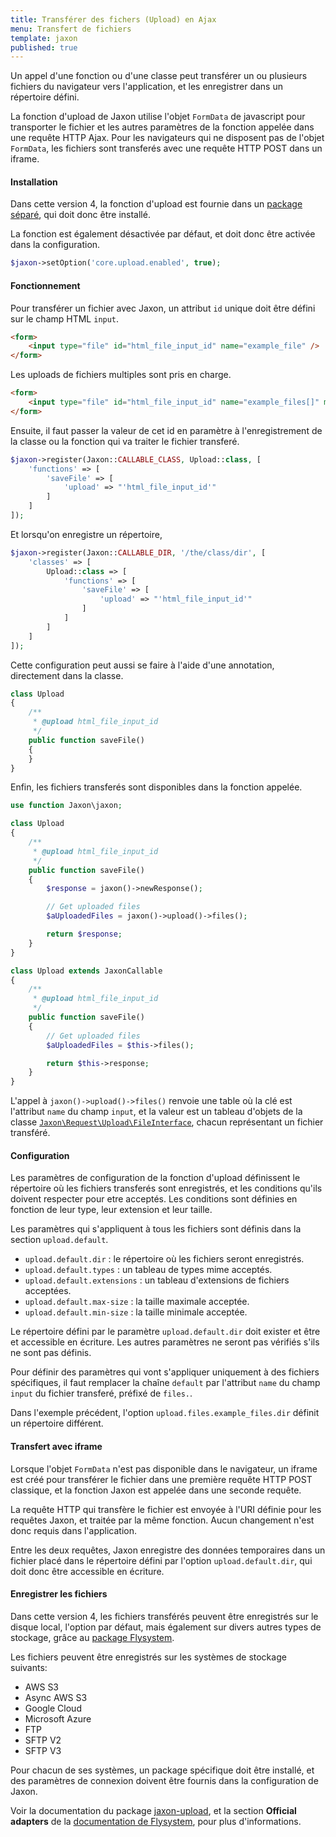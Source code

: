 ```yaml
---
title: Transférer des fichers (Upload) en Ajax
menu: Transfert de fichiers
template: jaxon
published: true
---
```


Un appel d'une fonction ou d'une classe peut transférer un ou plusieurs fichiers du navigateur vers l'application, et les enregistrer dans un répertoire défini.

La fonction d'upload de Jaxon utilise l'objet `FormData` de javascript pour transporter le fichier et les autres paramètres de la fonction appelée dans une requête HTTP Ajax.
Pour les navigateurs qui ne disposent pas de l'objet `FormData`, les fichiers sont transferés avec une requête HTTP POST dans un iframe.

#### Installation

Dans cette version 4, la fonction d'upload est fournie dans un [package séparé](https://github.com/jaxon-php/jaxon-upload), qui doit donc être installé.

La fonction est également désactivée par défaut, et doit donc être activée dans la configuration.

```php
$jaxon->setOption('core.upload.enabled', true);
```

#### Fonctionnement

Pour transférer un fichier avec Jaxon, un attribut `id` unique doit être défini sur le champ HTML `input`.

```html
<form>
    <input type="file" id="html_file_input_id" name="example_file" />
</form>
```

Les uploads de fichiers multiples sont pris en charge.

```html
<form>
    <input type="file" id="html_file_input_id" name="example_files[]" multiple="multiple" />
</form>
```

Ensuite, il faut passer la valeur de cet id en paramètre à l'enregistrement de la classe ou la fonction qui va traiter le fichier transferé.

```php
$jaxon->register(Jaxon::CALLABLE_CLASS, Upload::class, [
    'functions' => [
        'saveFile' => [
            'upload' => "'html_file_input_id'"
        ]
    ]
]);
```

Et lorsqu'on enregistre un répertoire,

```php
$jaxon->register(Jaxon::CALLABLE_DIR, '/the/class/dir', [
    'classes' => [
        Upload::class => [
            'functions' => [
                'saveFile' => [
                    'upload' => "'html_file_input_id'"
                ]
            ]
        ]
    ]
]);
```

Cette configuration peut aussi se faire à l'aide d'une annotation, directement dans la classe.

```php
class Upload
{
    /**
     * @upload html_file_input_id
     */
    public function saveFile()
    {
    }
}
```

Enfin, les fichiers transferés sont disponibles dans la fonction appelée.

```php
use function Jaxon\jaxon;

class Upload
{
    /**
     * @upload html_file_input_id
     */
    public function saveFile()
    {
        $response = jaxon()->newResponse();

        // Get uploaded files
        $aUploadedFiles = jaxon()->upload()->files();

        return $response;
    }
}
```

```php
class Upload extends JaxonCallable
{
    /**
     * @upload html_file_input_id
     */
    public function saveFile()
    {
        // Get uploaded files
        $aUploadedFiles = $this->files();

        return $this->response;
    }
}
```

L'appel à `jaxon()->upload()->files()` renvoie une table où la clé est l'attribut `name` du champ `input`, et la valeur est un tableau d'objets de la classe [`Jaxon\Request\Upload\FileInterface`](https://github.com/jaxon-php/jaxon-core/blob/master/src/Request/Upload/FileInterface.php), chacun représentant un fichier transféré.

#### Configuration

Les paramètres de configuration de la fonction d'upload définissent le répertoire où les fichiers transferés sont enregistrés, et les conditions qu'ils doivent respecter pour etre acceptés.
Les conditions sont définies en fonction de leur type, leur extension et leur taille.

Les paramètres qui s'appliquent à tous les fichiers sont définis dans la section `upload.default`.

- `upload.default.dir` : le répertoire où les fichiers seront enregistrés.
- `upload.default.types` : un tableau de types mime acceptés.
- `upload.default.extensions` : un tableau d'extensions de fichiers acceptées.
- `upload.default.max-size` : la taille maximale acceptée.
- `upload.default.min-size` : la taille minimale acceptée.

Le répertoire défini par le paramètre `upload.default.dir` doit exister et être et accessible en écriture.
Les autres paramètres ne seront pas vérifiés s'ils ne sont pas définis.

Pour définir des paramètres qui vont s'appliquer uniquement à des fichiers spécifiques, il faut remplacer la chaîne `default` par l'attribut `name` du champ `input` du fichier transferé, préfixé de `files.`.

Dans l'exemple précédent, l'option `upload.files.example_files.dir` définit un répertoire différent.

#### Transfert avec iframe

Lorsque l'objet `FormData` n'est pas disponible dans le navigateur, un iframe est créé pour transférer le fichier dans une première requête HTTP POST classique, et la fonction Jaxon est appelée dans une seconde requête.

La requête HTTP qui transfère le fichier est envoyée à l'URI définie pour les requêtes Jaxon, et traitée par la même fonction.
Aucun changement n'est donc requis dans l'application.

Entre les deux requêtes, Jaxon enregistre des données temporaires dans un fichier placé dans le répertoire défini par l'option `upload.default.dir`, qui doit donc être accessible en écriture.

#### Enregistrer les fichiers

Dans cette version 4, les fichiers transférés peuvent être enregistrés sur le disque local, l'option par défaut, mais également sur divers autres types de stockage, grâce au [package Flysystem](https://flysystem.thephpleague.com).

Les fichiers peuvent être enregistrés sur les systèmes de stockage suivants:
- AWS S3
- Async AWS S3
- Google Cloud
- Microsoft Azure
- FTP
- SFTP V2
- SFTP V3

Pour chacun de ses systèmes, un package spécifique doit être installé, et des paramètres de connexion doivent être fournis dans la configuration de Jaxon.

Voir la documentation du package  [jaxon-upload](https://github.com/jaxon-php/jaxon-upload), et la section **Official adapters** de la [documentation de Flysystem](https://flysystem.thephpleague.com/docs/), pour plus d'informations.
